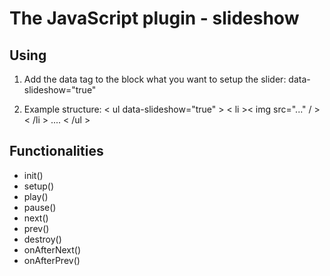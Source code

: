 # The JavaScript plugin - slideshow

## Using
1. Add the data tag to the block what you want to setup the slider:
data-slideshow="true"

2. Example structure:
< ul data-slideshow="true" >
	< li >< img src="..." / >< /li >
	....
< /ul >

## Functionalities
- init()
- setup()
- play()
- pause()
- next()
- prev()
- destroy()
- onAfterNext()
- onAfterPrev()
